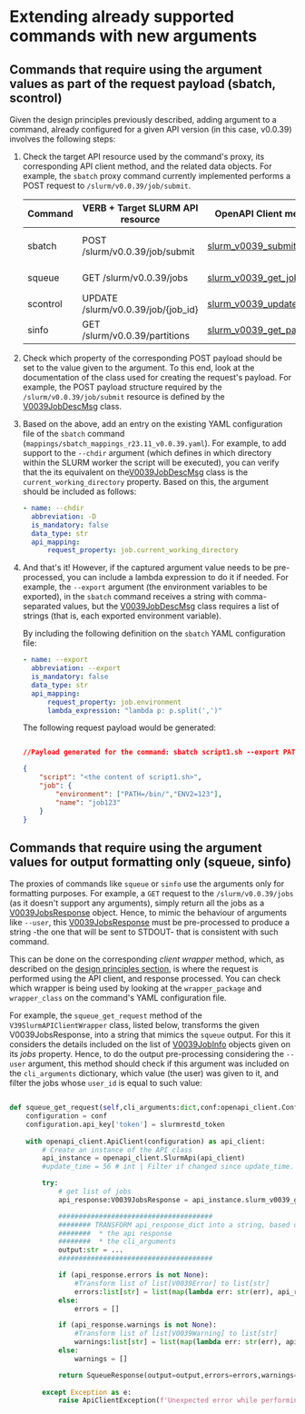# Extending already supported commands with new arguments

## Commands that require using the argument values as part of the request payload (sbatch, scontrol)

Given the design principles previously described, adding argument to a command, already configured for a given API version (in this case, v0.0.39) involves the following steps:

1. Check the target API resource used by the command's proxy, its corresponding API client method, and the related data objects. For example, the `sbatch` proxy command currently implemented performs a POST request to `/slurm/v0.0.39/job/submit`.

    | Command  | VERB + Target SLURM API resource    | OpenAPI Client method    | Related data classes | 
    |----------|-------------------------------------|--------------------------|----------------------|
    | sbatch   | POST /slurm/v0.0.39/job/submit     | [slurm_v0039_submit_job](https://github.com/SLURM-CLI-API-Proxy/SLURM-CLI-API-Proxy-client/blob/main/slurm_api_client/docs/SlurmApi.md#slurm_v0039_submit_job) | [V0039JobSubmission](https://github.com/SLURM-CLI-API-Proxy/SLURM-CLI-API-Proxy-client/blob/main/slurm_api_client/docs/V0039JobSubmission.md), [V0039JobDescMsg](https://github.com/SLURM-CLI-API-Proxy/SLURM-CLI-API-Proxy-client/blob/main/slurm_api_client/docs/V0039JobDescMsg.md) (request payload) |
    | squeue   | GET /slurm/v0.0.39/jobs            | [slurm_v0039_get_jobs](https://github.com/SLURM-CLI-API-Proxy/SLURM-CLI-API-Proxy-client/blob/main/slurm_api_client/docs/SlurmApi.md#slurm_v0039_get_jobs) | [V0039JobsResponse](https://github.com/SLURM-CLI-API-Proxy/SLURM-CLI-API-Proxy-client/blob/main/slurm_api_client/docs/V0039JobsResponse.md) (request response) |
    | scontrol | UPDATE /slurm/v0.0.39/job/{job_id} | [slurm_v0039_update_job](https://github.com/SLURM-CLI-API-Proxy/SLURM-CLI-API-Proxy-client/blob/main/slurm_api_client/docs/SlurmApi.md#slurm_v0039_update_job) | [V0039JobDescMsg](https://github.com/SLURM-CLI-API-Proxy/SLURM-CLI-API-Proxy-client/blob/main/slurm_api_client/docs/V0039JobDescMsg.md) (request payload) |
    | sinfo    | GET /slurm/v0.0.39/partitions      | [slurm_v0039_get_partitions](https://github.com/SLURM-CLI-API-Proxy/SLURM-CLI-API-Proxy-client/blob/main/slurm_api_client/docs/SlurmApi.md#slurm_v0039_get_partitions) | [V0039PartitionsResponse](https://github.com/SLURM-CLI-API-Proxy/SLURM-CLI-API-Proxy-client/blob/main/slurm_api_client/docs/V0039PartitionsResponse.md) (request response) |


2. Check which property of the corresponding POST payload should be set to the value given to the argument. To this end, look at the documentation of the class used for creating the request's payload. For example, the POST payload structure required by the `/slurm/v0.0.39/job/submit` resource is defined by the [V0039JobDescMsg](https://github.com/SLURM-CLI-API-Proxy/SLURM-CLI-API-Proxy-client/blob/main/slurm_api_client/docs/V0039JobDescMsg.md) class. 

3. Based on the above, add an entry on the existing YAML configuration file of the `sbatch` command (`mappings/sbatch_mappings_r23.11_v0.0.39.yaml`). For example, to add support to the `--chdir` argument (which defines in which directory within the SLURM worker the script will be executed), you can verify that the its equivalent on the[V0039JobDescMsg](https://github.com/SLURM-CLI-API-Proxy/SLURM-CLI-API-Proxy-client/blob/main/slurm_api_client/docs/V0039JobDescMsg.md) class is the `current_working_directory` property. Based on this, the argument should be included as follows: 

    ```yaml
    - name: --chdir
      abbreviation: -D
      is_mandatory: false
      data_type: str
      api_mapping:
          request_property: job.current_working_directory
    ```

4. And that's it! However, if the captured argument value needs to be pre-processed, you can include a lambda expression to do it if needed. For example, the `--export` argument (the environment variables to be exported), in the `sbatch` command receives a string with comma-separated values, but the [V0039JobDescMsg](https://github.com/SLURM-CLI-API-Proxy/SLURM-CLI-API-Proxy-client/blob/main/slurm_api_client/docs/V0039JobDescMsg.md) class requires a list of strings (that is, each exported environment variable).

    By including the following definition on the `sbatch` YAML configuration file:

    ```yaml
    - name: --export
      abbreviation: --export
      is_mandatory: false
      data_type: str
      api_mapping:
          request_property: job.environment
          lambda_expression: "lambda p: p.split(',')"
    ```

    The following request payload would be generated:

    ```json

    //Payload generated for the command: sbatch script1.sh --export PATH=/bin/,ENV2=123 --job-name job123

    {
        "script": "<the content of script1.sh>",  
        "job": {
            "environment": ["PATH=/bin/","ENV2=123"],
            "name": "job123"
        }
    }
    ```



## Commands that require using the argument values for output formatting only (squeue, sinfo)

The proxies of commands like `squeue` or `sinfo` use the arguments only for formatting purposes. For example, a `GET` request to the `/slurm/v0.0.39/jobs` (as it doesn't support any arguments), simply return all the jobs as a [V0039JobsResponse](https://github.com/SLURM-CLI-API-Proxy/SLURM-CLI-API-Proxy-client/blob/main/slurm_api_client/docs/V0039JobsResponse.md) object. Hence, to mimic the behaviour of arguments like `--user`, this [V0039JobsResponse](https://github.com/SLURM-CLI-API-Proxy/SLURM-CLI-API-Proxy-client/blob/main/slurm_api_client/docs/V0039JobsResponse.md) must be pre-processed to produce a string -the one that will be sent to STDOUT- that is consistent with such command. 

This can be done on the corresponding *client wrapper* method, which, as described on the [design principles section](designprinciples.md), is where the request is performed using the API client, and response processed. You can check which wrapper is being used by looking at the `wrapper_package` and `wrapper_class` on the command's YAML configuration file. 

For example, the `squeue_get_request` method of the `V39SlurmAPIClientWrapper` class, listed below, transforms the given V0039JobsResponse, into a string that mimics the `squeue` output. For this it considers the details included on the list of [V0039JobInfo](https://github.com/SLURM-CLI-API-Proxy/SLURM-CLI-API-Proxy-client/blob/main/slurm_api_client/docs/V0039JobInfo.md) objects given on its *jobs* property. Hence, to do the output pre-processing considering the `--user` argument, this method should check if this argument was included on the `cli_arguments` dictionary, which value (the user) was given to it, and filter the jobs whose `user_id` is equal to such value:


```python

def squeue_get_request(self,cli_arguments:dict,conf:openapi_client.Configuration,slurmrestd_token:str)-> SqueueResponse:    
    configuration = conf
    configuration.api_key['token'] = slurmrestd_token
        
    with openapi_client.ApiClient(configuration) as api_client:
        # Create an instance of the API class
        api_instance = openapi_client.SlurmApi(api_client)
        #update_time = 56 # int | Filter if changed since update_time. Use of this parameter can result in faster replies. (optional)

        try:
            # get list of jobs
            api_response:V0039JobsResponse = api_instance.slurm_v0039_get_jobs()                

            ######################################
            ######## TRANSFORM api_response_dict into a string, based on:
            ########  * the api response
            ########  * the cli_arguments            
            output:str = ...
            ######################################

            if (api_response.errors is not None):
                #Transform list of list[V0039Error] to list[str] 
                errors:list[str] = list(map(lambda err: str(err), api_response.errors))
            else:
                errors = []

            if (api_response.warnings is not None):
                #Transform list of list[V0039Warning] to list[str] 
                warnings:list[str] = list(map(lambda err: str(err), api_response.warnings))
            else:
                warnings = []

            return SqueueResponse(output=output,errors=errors,warnings=warnings)
    
        except Exception as e:       
            raise ApiClientException(f'Unexpected error while performing a GET request for the squeue command:{e}') from e                



```